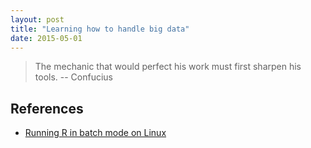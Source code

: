 ```yaml
---
layout: post
title: "Learning how to handle big data"
date: 2015-05-01
---
```


<blockquote>The mechanic that would perfect his work must first sharpen his tools. -- Confucius</blockquote>

<h2>References</h2>
<ul>
<li><a href="http://www.cureffi.org/2014/01/15/running-r-batch-mode-linux/">Running R in batch mode on Linux</a></li>
</ul>
